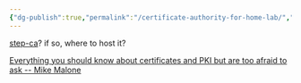 ```yaml
---
{"dg-publish":true,"permalink":"/certificate-authority-for-home-lab/","created":"2023-04-08T12:41:53.832-04:00","updated":"2023-04-08T13:37:26.262-04:00"}
---
```


[step-ca](https://smallstep.com/docs/step-ca/index.html)?  if so, where to host it?

[Everything you should know about certificates and PKI but are too afraid to ask -- Mike Malone](https://smallstep.com/blog/everything-pki/)